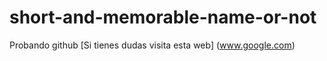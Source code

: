 # short-and-memorable-name-or-not
Probando github
[Si tienes dudas visita esta web] (www.google.com)
